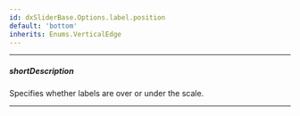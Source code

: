 ```yaml
---
id: dxSliderBase.Options.label.position
default: 'bottom'
inherits: Enums.VerticalEdge
---
```

---
##### shortDescription
Specifies whether labels are over or under the scale.

---
<!-- Description goes here -->